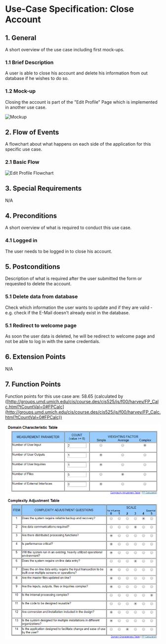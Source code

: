 # Use-Case Specification: Close Account

## 1. General

A short overview of the use case including first mock-ups.

### 1.1 Brief Description

A user is able to close his account and delete his information from out database if he wishes to do so.

### 1.2 Mock-up

Closing the account is part of the "Edit Profile" Page which is implemented in another use case.

![Mockup](https://github.com/phoenixfeder/fc-com/raw/master/UseCases/CloseAccount/CloseAccountMockupLarge.JPG)

## 2. Flow of Events

A flowchart about what happens on each side of the application for this specific use case.

### 2.1 Basic Flow

![Edit Profile Flowchart](https://github.com/phoenixfeder/fc-com/raw/master/UseCases/CloseAccount/CloseAccountFlowchart.png)

## 3. Special Requirements

N/A

## 4. Preconditions

A short overview of what is required to conduct this use case.

### 4.1 Logged in

The user needs to be logged in to close his account.

## 5. Postconditions

Description of what is required after the user submitted the form or requested to delete the account.

### 5.1 Delete data from database

Check which information the user wants to update and if they are valid - e.g. check if the
E-Mail doesn't already exist in the database.

### 5.1 Redirect to welcome page

As soon the user data is deleted, he will be redirect to welcome page and not be able to log in
with the same credentials.

## 6. Extension Points

N/A

## 7. Function Points

Function points for this use case are: 58.65 (calculated by ([http://groups.umd.umich.edu/cis/course.des/cis525/js/f00/harvey/FP_Calc.html?tCountVal=0#FPCalc](http://groups.umd.umich.edu/cis/course.des/cis525/js/f00/harvey/FP_Calc.html?tCountVal=0#FPCalc))

![DCT](dct.png)
![CAT](cat.png)
